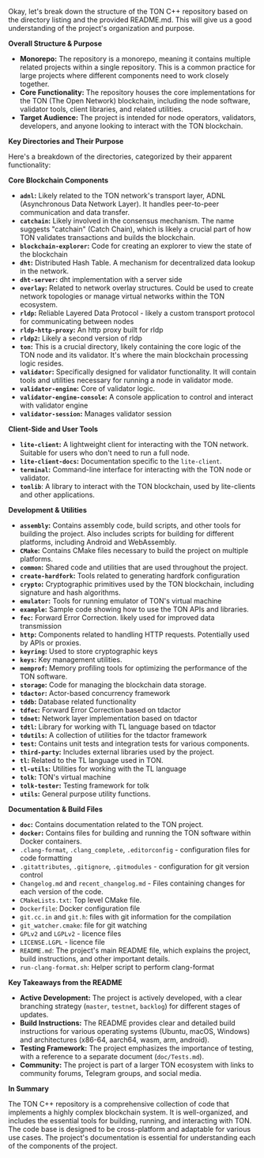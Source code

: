 Okay, let's break down the structure of the TON C++ repository based on the directory listing and the provided README.md. This will give us a good understanding of the project's organization and purpose.

**Overall Structure & Purpose**

*   **Monorepo:** The repository is a monorepo, meaning it contains multiple related projects within a single repository. This is a common practice for large projects where different components need to work closely together.
*   **Core Functionality:** The repository houses the core implementations for the TON (The Open Network) blockchain, including the node software, validator tools, client libraries, and related utilities.
*   **Target Audience:** The project is intended for node operators, validators, developers, and anyone looking to interact with the TON blockchain.

**Key Directories and Their Purpose**

Here's a breakdown of the directories, categorized by their apparent functionality:

**Core Blockchain Components**

*   **`adnl`:** Likely related to the TON network's transport layer, ADNL (Asynchronous Data Network Layer). It handles peer-to-peer communication and data transfer.
*   **`catchain`:**  Likely involved in the consensus mechanism. The name suggests "catchain" (Catch Chain), which is likely a crucial part of how TON validates transactions and builds the blockchain.
*   **`blockchain-explorer`:** Code for creating an explorer to view the state of the blockchain
*   **`dht`:** Distributed Hash Table.  A mechanism for decentralized data lookup in the network.
*  **`dht-server`:** dht implementation with a server side
*   **`overlay`:**  Related to network overlay structures. Could be used to create network topologies or manage virtual networks within the TON ecosystem.
*  **`rldp`:** Reliable Layered Data Protocol - likely a custom transport protocol for communicating between nodes
*  **`rldp-http-proxy`:** An http proxy built for rldp
*  **`rldp2`:** Likely a second version of rldp
*   **`ton`:** This is a crucial directory, likely containing the core logic of the TON node and its validator. It's where the main blockchain processing logic resides.
*   **`validator`:** Specifically designed for validator functionality. It will contain tools and utilities necessary for running a node in validator mode.
*   **`validator-engine`:** Core of validator logic.
*  **`validator-engine-console`:** A console application to control and interact with validator engine
*   **`validator-session`:** Manages validator session

**Client-Side and User Tools**

*   **`lite-client`:** A lightweight client for interacting with the TON network. Suitable for users who don't need to run a full node.
*   **`lite-client-docs`:** Documentation specific to the `lite-client`.
*  **`terminal`:**  Command-line interface for interacting with the TON node or validator.
* **`tonlib`**: A library to interact with the TON blockchain, used by lite-clients and other applications.

**Development & Utilities**

*   **`assembly`:** Contains assembly code, build scripts, and other tools for building the project. Also includes scripts for building for different platforms, including Android and WebAssembly.
*   **`CMake`:** Contains CMake files necessary to build the project on multiple platforms.
*   **`common`:** Shared code and utilities that are used throughout the project.
*   **`create-hardfork`:** Tools related to generating hardfork configuration
*   **`crypto`:** Cryptographic primitives used by the TON blockchain, including signature and hash algorithms.
*  **`emulator`:** Tools for running emulator of TON's virtual machine
*   **`example`:**  Sample code showing how to use the TON APIs and libraries.
*   **`fec`:** Forward Error Correction. likely used for improved data transmission
*  **`http`:**  Components related to handling HTTP requests. Potentially used by APIs or proxies.
*  **`keyring`:** Used to store cryptographic keys
*   **`keys`:** Key management utilities.
*   **`memprof`:**  Memory profiling tools for optimizing the performance of the TON software.
*  **`storage`:** Code for managing the blockchain data storage.
*   **`tdactor`:**  Actor-based concurrency framework
*   **`tddb`:** Database related functionality
*   **`tdfec`:** Forward Error Correction based on tdactor
*   **`tdnet`:** Network layer implementation based on tdactor
*   **`tdtl`:** Library for working with TL language based on tdactor
*   **`tdutils`:** A collection of utilities for the tdactor framework
*   **`test`:** Contains unit tests and integration tests for various components.
*   **`third-party`:**  Includes external libraries used by the project.
*   **`tl`:** Related to the TL language used in TON.
*   **`tl-utils`:** Utilities for working with the TL language
*   **`tolk`:**  TON's virtual machine
*  **`tolk-tester`:** Testing framework for tolk
*   **`utils`:** General purpose utility functions.

**Documentation & Build Files**

*   **`doc`:** Contains documentation related to the TON project.
*   **`docker`:**  Contains files for building and running the TON software within Docker containers.
*   `.clang-format`, `.clang_complete`, `.editorconfig` - configuration files for code formatting
*   `.gitattributes`, `.gitignore`, `.gitmodules` - configuration for git version control
*   `Changelog.md` and `recent_changelog.md` - Files containing changes for each version of the code.
*   `CMakeLists.txt`: Top level CMake file.
*  `Dockerfile`:  Docker configuration file
*   `git.cc.in` and `git.h`: files with git information for the compilation
*   `git_watcher.cmake`: file for git watching
*  `GPLv2` and `LGPLv2` - licence files
* `LICENSE.LGPL` - licence file
*   `README.md`:  The project's main README file, which explains the project, build instructions, and other important details.
*   `run-clang-format.sh`: Helper script to perform clang-format

**Key Takeaways from the README**

*   **Active Development:** The project is actively developed, with a clear branching strategy (`master`, `testnet`, `backlog`) for different stages of updates.
*   **Build Instructions:** The README provides clear and detailed build instructions for various operating systems (Ubuntu, macOS, Windows) and architectures (x86-64, aarch64, wasm, arm, android).
*   **Testing Framework:** The project emphasizes the importance of testing, with a reference to a separate document (`doc/Tests.md`).
*   **Community:** The project is part of a larger TON ecosystem with links to community forums, Telegram groups, and social media.

**In Summary**

The TON C++ repository is a comprehensive collection of code that implements a highly complex blockchain system. It is well-organized, and includes the essential tools for building, running, and interacting with TON. The code base is designed to be cross-platform and adaptable for various use cases. The project's documentation is essential for understanding each of the components of the project.

